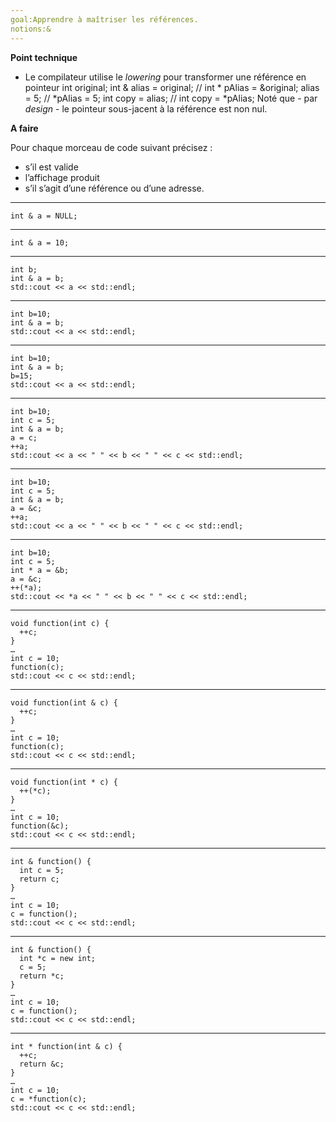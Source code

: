 ```yaml
---
goal:Apprendre à maîtriser les références.
notions:&
---
```

**Point technique**

- Le compilateur utilise le _lowering_ pour transformer une référence en pointeur
		int original;
		int & alias = original; // int * pAlias = &original;
		alias = 5;              // *pAlias = 5;
		int copy = alias;       // int copy = *pAlias;
    Noté que - par _design_ - le pointeur sous-jacent à la référence est non nul.

**A faire**

Pour chaque morceau de code suivant précisez :
 - s’il est valide
 - l’affichage produit
 - s’il s’agit d’une référence ou d’une adresse.
---
    int & a = NULL;
---
    int & a = 10;
---
    int b;
    int & a = b;
    std::cout << a << std::endl;
---
    int b=10;
    int & a = b;
    std::cout << a << std::endl;
---
    int b=10;
    int & a = b;
    b=15;
    std::cout << a << std::endl;
---
    int b=10;
    int c = 5;
    int & a = b;
    a = c;
    ++a;
    std::cout << a << " " << b << " " << c << std::endl;
---
    int b=10;
    int c = 5;
    int & a = b;
    a = &c;
    ++a;
    std::cout << a << " " << b << " " << c << std::endl;
---
    int b=10;
    int c = 5;
    int * a = &b;
    a = &c;
    ++(*a);
    std::cout << *a << " " << b << " " << c << std::endl;
---
    void function(int c) {
      ++c;
    }
    …
    int c = 10;
    function(c);
    std::cout << c << std::endl;
---
    void function(int & c) {
      ++c;
    }
    …
    int c = 10;
    function(c);
    std::cout << c << std::endl;
---
    void function(int * c) {
      ++(*c);
    }
    …
    int c = 10;
    function(&c);
    std::cout << c << std::endl;
---
    int & function() {
	  int c = 5;
	  return c;
    }
    …
    int c = 10;
    c = function();
    std::cout << c << std::endl;
---
    int & function() {
	  int *c = new int;
	  c = 5;
	  return *c;
    }
    …
    int c = 10;
    c = function();
    std::cout << c << std::endl;
---
    int * function(int & c) {
	  ++c;
	  return &c;
    }
    …
    int c = 10;
    c = *function(c);
    std::cout << c << std::endl;